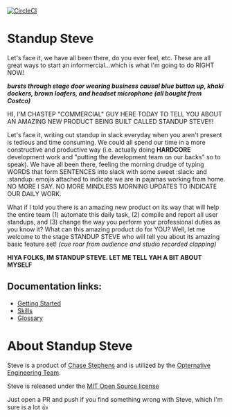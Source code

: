 [![CircleCI](https://circleci.com/gh/chastep/standup-steve/tree/master.svg?style=svg)](https://circleci.com/gh/chastep/standup-steve/tree/master)

# Standup Steve

Let's face it, we have all been there, do you ever feel, etc. These are all great ways to start an informercial...which is what I'm going to do RIGHT NOW! 

***bursts through stage door wearing business causal blue button up, khaki dockers, brown loafers, and headset microphone (all bought from Costco)***

HI, I'M CHASTEP "COMMERCIAL" GUY HERE TODAY TO TELL YOU ABOUT AN AMAZING NEW PRODUCT BEING BUILT CALLED STANDUP STEVE!!! 

Let's face it, writing out standup in slack everyday when you aren't present is tedious and time consuming. We could all spend our time in a more constructive and productive way (i.e. actually doing **HARDCORE** development work and "putting the development team on our backs" so to speak). We have all been there, feeling the morning drudge of typing WORDS that form SENTENCES into slack with some sweet :slack: and :standup: emojis attached to indicate we are in pajamas working from home. NO MORE I SAY. NO MORE MINDLESS MORNING UPDATES TO INDICATE OUR DAILY WORK.

What if I told you there is an amazing new product on its way that will help the entire team (1) automate this daily task, (2) compile and report all user standups, and (3) change the way you perform your professional duties as you know it? What can this amazing product do for YOU? Well, let me welcome to the stage STANDUP STEVE who will tell you about its amazing basic feature set! *(cue roar from audience and studio recorded clapping)*

**HIYA FOLKS, IM STANDUP STEVE. LET ME TELL YAH A BIT ABOUT MYSELF**

## Documentation links:

- [Getting Started](docs/getting_started.md)
- [Skills](docs/skills.md)
- [Glossary](docs/glossary.md)

# About Standup Steve

Steve is a product of [Chase Stephens](https://github.com/chastep) and is utilized by the [Opternative Engineering Team](https://www.opternative.com/).

Steve is released under the [MIT Open Source license](LICENSE.md)

Just open a PR and push if you find something wrong with Steve, which I'm sure is a lot :thumbsup:
